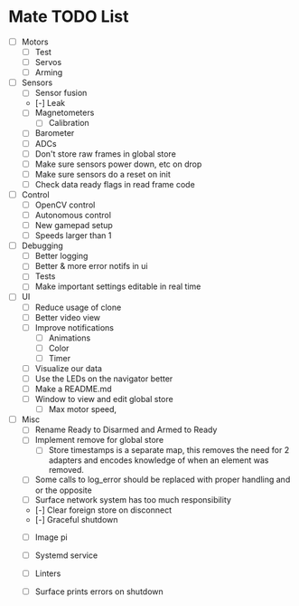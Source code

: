 # Mate TODO List

- [ ] Motors
  - [ ] Test
  - [ ] Servos
  - [ ] Arming
- [ ] Sensors
  - [ ] Sensor fusion
  - [-] Leak
  - [ ] Magnetometers
    - [ ] Calibration
  - [ ] Barometer
  - [ ] ADCs
  - [ ] Don't store raw frames in global store
  - [ ] Make sure sensors power down, etc on drop
  - [ ] Make sure sensors do a reset on init
  - [ ] Check data ready flags in read frame code
- [ ] Control
  - [ ] OpenCV control
  - [ ] Autonomous control
  - [ ] New gamepad setup
  - [ ] Speeds larger than 1
- [ ] Debugging
  - [ ] Better logging
  - [ ] Better & more error notifs in ui
  - [ ] Tests
  - [ ] Make important settings editable in real time
- [ ] UI
  - [ ] Reduce usage of clone
  - [ ] Better video view
  - [ ] Improve notifications
    - [ ] Animations
    - [ ] Color
    - [ ] Timer
  - [ ] Visualize our data
  - [ ] Use the LEDs on the navigator better
  - [ ] Make a README.md
  - [ ] Window to view and edit global store
    - [ ] Max motor speed, 
- [ ] Misc
  - [ ] Rename Ready to Disarmed and Armed to Ready
  - [ ] Implement remove for global store
    - [ ] Store timestamps is a separate map, this removes the need for 2 adapters and encodes knowledge of when an element was removed.
  - [ ] Some calls to log_error should be replaced with proper handling and or the opposite
  - [ ] Surface network system has too much responsibility
  - [-] Clear foreign store on disconnect
  - [-] Graceful shutdown
  - [ ] Image pi
  - [ ] Systemd service
  - [ ] Linters
  - [ ] Surface prints errors on shutdown

